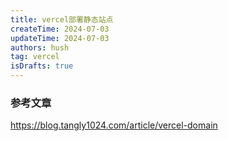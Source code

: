 ```yaml
---
title: vercel部署静态站点
createTime: 2024-07-03
updateTime: 2024-07-03
authors: hush
tag: vercel
isDrafts: true
---
```


### 参考文章

https://blog.tangly1024.com/article/vercel-domain
